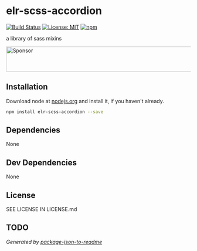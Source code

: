 # elr-scss-accordion

[![Build Status](https://travis-ci.org/Beth3346/elr-scss-accordion.svg?branch=master)](https://travis-ci.org/Beth3346/elr-scss-accordion)
[![License: MIT](https://img.shields.io/badge/License-MIT-yellow.svg)](https://opensource.org/licenses/MIT)
[![npm](https://img.shields.io/npm/dm/elr-scss-accordion.svg?style=flat)]()

a library of sass mixins

<a target='_blank' rel='nofollow' href='https://app.codesponsor.io/link/WQoMZ89hEDJBYaUN6DNr2Xrq/Beth3346/elr-scss-accordion'>
  <img alt='Sponsor' width='888' height='68' src='https://app.codesponsor.io/embed/WQoMZ89hEDJBYaUN6DNr2Xrq/Beth3346/elr-scss-accordion.svg' />
</a>

## Installation

Download node at [nodejs.org](http://nodejs.org) and install it, if you haven't already.

```sh
npm install elr-scss-accordion --save
```



## Dependencies

None

## Dev Dependencies


None

## License

SEE LICENSE IN LICENSE.md

## TODO

_Generated by [package-json-to-readme](https://github.com/zeke/package-json-to-readme)_
